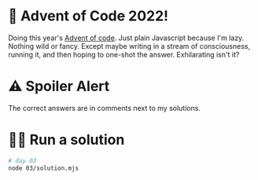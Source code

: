 # 🎄 Advent of Code 2022!

Doing this year's [Advent of code](https://adventofcode.com/2022). Just plain Javascript because I'm lazy. Nothing wild or fancy. Except maybe writing in a stream of consciousness, running it, and then hoping to one-shot the answer. Exhilarating isn't it?

# ⚠️ Spoiler Alert

The correct answers are in comments next to my solutions.

# 🏃‍♂️ Run a solution

```bash
# day 03
node 03/solution.mjs
```
